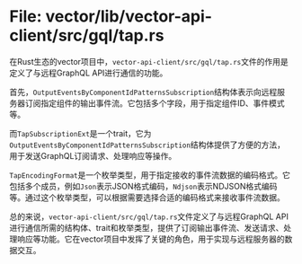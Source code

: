 # File: vector/lib/vector-api-client/src/gql/tap.rs

在Rust生态的vector项目中，`vector-api-client/src/gql/tap.rs`文件的作用是定义了与远程GraphQL API进行通信的功能。

首先，`OutputEventsByComponentIdPatternsSubscription`结构体表示向远程服务器订阅指定组件的输出事件流。它包括多个字段，用于指定组件ID、事件模式等。

而`TapSubscriptionExt`是一个trait，它为`OutputEventsByComponentIdPatternsSubscription`结构体提供了方便的方法，用于发送GraphQL订阅请求、处理响应等操作。

`TapEncodingFormat`是一个枚举类型，用于指定接收的事件流数据的编码格式。它包括多个成员，例如`Json`表示JSON格式编码，`Ndjson`表示NDJSON格式编码等。通过这个枚举类型，可以根据需要选择合适的编码格式来接收事件流数据。

总的来说，`vector-api-client/src/gql/tap.rs`文件定义了与远程GraphQL API进行通信所需的结构体、trait和枚举类型，提供了订阅输出事件流、发送请求、处理响应等功能。它在vector项目中发挥了关键的角色，用于实现与远程服务器的数据交互。

